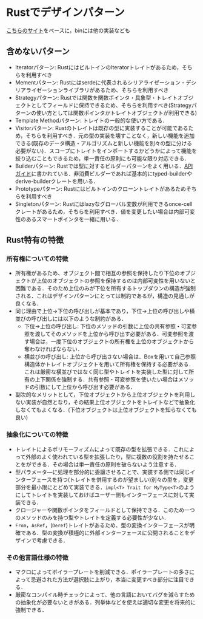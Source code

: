 # Rustでデザインパターン

[こちらのサイト](https://github.com/fadeevab/design-patterns-rust)をベースに，binには他の実装なども

## 含めないパターン

- Iteratorパターン: RustにはビルトインのIteratorトレイトがあるため，そちらを利用すべき
- Mementパターン: Rustにはserdeに代表されるシリアライゼーション・デシリアライゼーションライブラリがあるため、そちらを利用すべき
- Strategyパターン: Rustでは関数を関数ポインタ・具象型・トレイトオブジェクトとしてフィールドに保持できるため、そちらを利用すべき(Strategyパターンの使い方としては関数ポインタかトレイトオブジェクトが利用できる)
- Template Methodパターン: トレイトの一般的な使い方である．
- Visitorパターン: Rustのトレイトは既存の型に実装することが可能であるため，そちらを利用すべき．元の型の実装を壊すことなく，新しい機能を追加できる(既存のデータ構造・アルゴリズムと新しい機能を別々の型に分ける必要がない)．スコープにトレイトをインポートするかどうかによって機能を絞り込むこともできるため，単一責任の原則にも可能な限り対応できる．
- Builderパターン: Rustでは型に対するビルダーパターンをよく用いる．[APIガイド](https://rust-lang.github.io/api-guidelines/type-safety.html#builders-enable-construction-of-complex-values-c-builder)に書かれている．非消費ビルダーであれば基本的にtyped-builderやderive-builderクレートを用いる．
- Prototypeパターン: Rustにはビルトインのクローントレイトがあるためそちらを利用すべき
- Singletonパターン: Rustにはlazyなグローバル変数が利用できるonce-cellクレートがあるため，そちらを利用すべき．値を変更したい場合は内部可変性のあるスマートポインタを一緒に用いる．

## Rust特有の特徴

### 所有権についての特徴

- 所有権があるため、オブジェクト間で相互の参照を保持したり下位のオブジェクトが上位のオブジェクトの参照を保持するのは内部可変性を用いないと困難である．そのため上位のみが下位を所有するトップダウンの構造が強制される．これはデザインパターンにとっては制約であるが，構造の見通しが良くなる．
- 同じ理由で上位→下位の呼び出しが基本であり，下位→上位の呼び出しや横並びの呼び出しには以下のような制約がある．
  - 下位→上位の呼び出し: 下位のメソッドの引数に上位の共有参照・可変参照を渡してそのメソッドを上位から呼び出す必要がある．可変参照を渡す場合は，一度下位のオブジェクトの所有権を上位のオブジェクトから奪わなければならない．
  - 横並びの呼び出し: 上位から呼び出さない場合は、Boxを用いて自己参照構造体かトレイトオブジェクトを用いて所有権を保持する必要がある．これは厳密な横並びではなく同じ型やトレイトを実装した型に対して所有の上下関係を強制する．共有参照・可変参照を使いたい場合はメソッドの引数にして上位から呼び出す必要がある．
- 副次的なメリットとして，下位オブジェクトから上位オブジェクトを利用しない実装が自然となり，その結果上位オブジェクトをトレイトなどで抽象化しなくてもよくなる．(下位オブジェクトは上位オブジェクトを知らなくても良い)

### 抽象化についての特徴

- トレイトによるポリモーフィズムによって既存の型を拡張できる．これによって外部のよく使われている型を拡張したり，型に複数の役割を持たせることをができる．その場合は単一責任の原則を破らないよう注意する．
- 型パラメータ―に処理を部分的に委譲させることで、実装する側では同じインターフェースを持つ(トレイトを併用するのが望ましい)別々の型を，変更部分を最小限にとどめて実装できる．`impl<T> Trait for MyType<T>`のようにしてトレイトを実装しておけばユーザー側もインターフェースに対して実装できる．
- クロージャーや関数ポインタをフィールドとして保持できる．このため一つのメソッドのみを持つ型やトレイトを定義する必要性が少ない．
- `From`，`AsRef`，(`Deref`)トレイトがあるため、型の変換インターフェースが明確である．型の変換が積極的に外部インターフェースに公開されることをデザインで考慮できる．

### その他言語仕様の特徴

- マクロによってボイラープレートを削減できる．ポイラープレートの多さによって忌避された方法が選択肢に上がり，本当に変更すべき部分に注目できる．
- 厳密なコンパイル時チェックによって、他の言語においてバグを減らすための抽象化が必要ないときがある．列挙体などを使えば適切な変更を将来的に強制できる．
